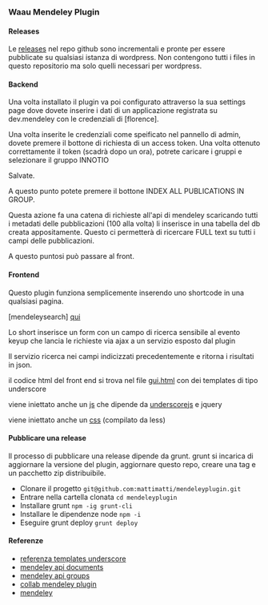 ### Waau Mendeley Plugin

#### Releases

Le  [releases](../../releases) nel repo github sono incrementali e pronte per essere pubblicate su qualsiasi istanza di wordpress.
Non contengono tutti i files in questo repositorio ma solo quelli necessari per wordpress.


#### Backend

Una volta installato il plugin va poi configurato attraverso la sua settings page dove dovete inserire i dati di un applicazione registrata su dev.mendeley con le credenziali di [florence].

Una volta inserite le credenziali come speificato nel pannello di admin, dovete premere il bottone di richiesta di un access token.
Una volta ottenuto correttamente il token (scadrà dopo un ora), potrete caricare i gruppi e selezionare il gruppo INNOTIO

Salvate.

A questo punto potete premere il bottone  INDEX ALL PUBLICATIONS IN GROUP.

Questa azione fa una catena di richieste all'api di mendeley scaricando tutti i metadati delle pubblicazioni (100 alla volta) li inserisce in una tabella del db creata appositamente. Questo ci permetterà di ricercare FULL text su tutti i campi delle pubblicazioni.

A questo puntosi può passare al front.


#### Frontend

Questo plugin funziona semplicemente inserendo uno shortcode in una qualsiasi pagina.

[mendeleysearch] [qui](../master/public/WaauMendeleyPlugin.php#L452)

Lo short inserisce un form con un campo di ricerca sensibile al evento keyup che lancia le richieste via ajax a un servizio esposto dal plugin

Il servizio ricerca nei campi indicizzati precedentemente e ritorna i risultati in json.

il codice html del front end si trova nel file [gui.html](../master/includes/gui.html) con dei templates di tipo underscore 



viene iniettato anche un [js](../master/public/assets/js/dist/app.js) che dipende da [underscorejs](http://underscorejs.org/) e jquery 

viene iniettato anche un [css](../master/public/assets/css/dist/app.css) (compilato da less)



#### Pubblicare una release

Il processo di pubblicare una release dipende da grunt. grunt si incarica di aggiornare la versione del plugin, aggiornare questo repo, creare una tag e un pacchetto zip distribuibile.

* Clonare il progetto `git@github.com:mattimatti/mendeleyplugin.git`
* Entrare nella cartella clonata `cd mendeleyplugin`
* Installare grunt `npm -ig grunt-cli`
* Installare le dipendenze node `npm -i`
* Eseguire grunt deploy `grunt deploy`


#### Referenze

* [referenza templates underscore](http://2ality.com/2012/06/underscore-templates.html)
* [mendeley api documents](https://dev.mendeley.com/methods/#retrieving-documents)
* [mendeley api groups](https://dev.mendeley.com/methods/#retrieving-groups)
* [collab mendeley plugin](https://github.com/collab-uniba/wp-mendeleyplugin)
* [mendeley](https://www.mendeley.com/)





